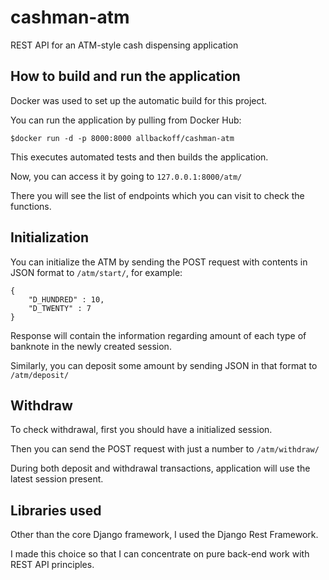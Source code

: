 # cashman-atm
REST API for an ATM-style cash dispensing application

## How to build and run the application

Docker was used to set up the automatic build for this project.

You can run the application by pulling from Docker Hub:

`$docker run -d -p 8000:8000 allbackoff/cashman-atm`

This executes automated tests and then builds the application.

Now, you can access it by going to `127.0.0.1:8000/atm/`

There you will see the list of endpoints which you can visit to check the functions.

## Initialization

You can initialize the ATM by sending the POST request with contents in JSON format to `/atm/start/`, for example:
    
    {
        "D_HUNDRED" : 10,
        "D_TWENTY" : 7
    }

Response will contain the information regarding amount of each type of banknote in the newly created session.

Similarly, you can deposit some amount by sending JSON in that format to `/atm/deposit/`

## Withdraw

To check withdrawal, first you should have a initialized session. 

Then you can send the POST request with just a number to `/atm/withdraw/`

During both deposit and withdrawal transactions, application will use the latest session present.


## Libraries used

Other than the core Django framework, I used the Django Rest Framework. 

I made this choice so that I can concentrate on pure back-end work with REST API principles.
